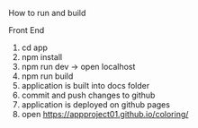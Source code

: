 How to run and build

Front End

1) cd app
2) npm install
3) npm run dev  -> open localhost
4) npm run build
5) application is built into docs folder
6) commit and push changes to github
7) application is deployed on github pages
8) open https://appproject01.github.io/coloring/